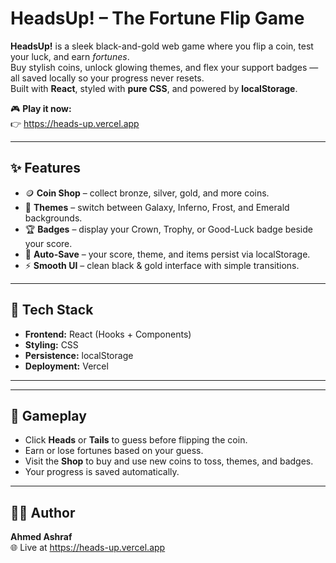 # HeadsUp! – The Fortune Flip Game

**HeadsUp!** is a sleek black-and-gold web game where you flip a coin, test your luck, and earn *fortunes*.  
Buy stylish coins, unlock glowing themes, and flex your support badges — all saved locally so your progress never resets.  
Built with **React**, styled with **pure CSS**, and powered by **localStorage**.

🎮 **Play it now:**  
👉 https://heads-up.vercel.app

---

## ✨ Features
- 🪙 **Coin Shop** – collect bronze, silver, gold, and more coins.  
- 🎨 **Themes** – switch between Galaxy, Inferno, Frost, and Emerald backgrounds.  
- 🏆 **Badges** – display your Crown, Trophy, or Good-Luck badge beside your score.  
- 💾 **Auto-Save** – your score, theme, and items persist via localStorage.  
- ⚡ **Smooth UI** – clean black & gold interface with simple transitions.  

---

## 🧠 Tech Stack
- **Frontend:** React (Hooks + Components)  
- **Styling:** CSS  
- **Persistence:** localStorage  
- **Deployment:** Vercel  

---

---

## 🧩 Gameplay
- Click **Heads** or **Tails** to guess before flipping the coin.  
- Earn or lose fortunes based on your guess.  
- Visit the **Shop** to buy and use new coins to toss, themes, and badges.  
- Your progress is saved automatically.  

---

## 🧑‍💻 Author
**Ahmed Ashraf**  
🌐 Live at https://heads-up.vercel.app
